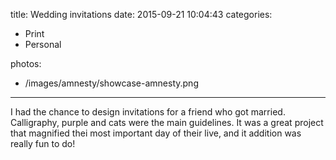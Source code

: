 title: Wedding invitations
date: 2015-09-21 10:04:43
categories:
- Print
- Personal


photos:
- /images/amnesty/showcase-amnesty.png

---

I had the chance to design invitations for a friend who got married. Calligraphy, purple and cats were the main guidelines. It was a great project that magnified thei most important day of their live, and it addition was really fun to do!